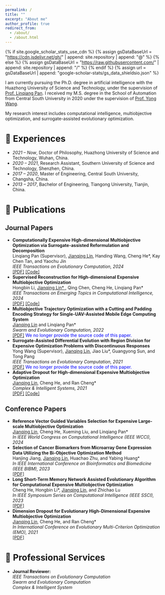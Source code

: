 ```yaml
---
permalink: /
title: ""
excerpt: "About me"
author_profile: true
redirect_from: 
  - /about/
  - /about.html
---
```


{% if site.google_scholar_stats_use_cdn %}
{% assign gsDataBaseUrl = "https://cdn.jsdelivr.net/gh/" | append: site.repository | append: "@" %}
{% else %}
{% assign gsDataBaseUrl = "https://raw.githubusercontent.com/" | append: site.repository | append: "/" %}
{% endif %}
{% assign url = gsDataBaseUrl | append: "google-scholar-stats/gs_data_shieldsio.json" %}

<span class='anchor' id='about-me'></span>

I am currently pursuing the Ph.D. degree in artificial intelligence with the Huazhong University of Science and Technology, under the supervision of [Prof. Linqiang Pan](http://faculty.hust.edu.cn/panlinqiang/zh_CN/index.htm). I received my M.S. degree in the School of Automation from Central South University in 2020 under the supervision of [Prof. Yong Wang](https://faculty.csu.edu.cn/wangyong/zh_CN/index.htm).

My research interest includes computational intelligence, multiobjective optimization, and surrogate-assisted evolutionary optimization. 
<!-- I have published more than 100 papers at the top international AI conferences with total <a href='https://scholar.google.com/citations?user=DhtAFkwAAAAJ'>google scholar citations <strong><span id='total_cit'>260000+</span></strong></a> (You can also use google scholar badge <a href='https://scholar.google.com/citations?user=DhtAFkwAAAAJ'><img src="https://img.shields.io/endpoint?url={{ url | url_encode }}&logo=Google%20Scholar&labelColor=f6f6f6&color=9cf&style=flat&label=citations"></a>). -->

# 📖 Experiences
- *2021 – Now*, Doctor of Philosophy, Huazhong University of Science and Technology, Wuhan, China.
- *2020 – 2021*, Research Assistant, Southern University of Science and Technology, Shenzhen, China.
- *2017 – 2020*, Master of Engineering, Central South University, Changsha, China.
- *2013 – 2017*, Bachelor of Engineering, Tiangong University, Tianjin, China.

<!-- # 🔥 News -->
<!-- - *2022.02*: &nbsp;🎉🎉 Lorem ipsum dolor sit amet, consectetur adipiscing elit. Vivamus ornare aliquet ipsum, ac tempus justo dapibus sit amet.  -->
<!-- - *2022.02*: &nbsp;🎉🎉 Lorem ipsum dolor sit amet, consectetur adipiscing elit. Vivamus ornare aliquet ipsum, ac tempus justo dapibus sit amet.  -->

# 📝 Publications 

## Journal Papers
<!--- **Surrogate-assisted Multiobjective Genes Selection Method for Cell Classification from Single-cell RNA Sequencing Data **  <br>  -->
<!--  <ins>Jianqing Lin</ins>, Cheng He, Hanjing Jiang, and Linqiang Pan  <br>  -->
<!--  _TBD, in press_ --> 
<!--- **Variable Reconstruction for Evolutionary Large-scale Expensive Multiobjective Optimization**  <br>  -->
<!--  <ins>Jianqing Lin</ins>, Cheng He, Ye Tian, and Linqiang Pan  <br>  -->
<!--  _IEEE/CAA Journal of Automatica Sinica, in press_ --> 
- **Computationally Expensive High-dimensional Multiobjective Optimization via Surrogate-assisted Reformulation and Decomposition**  <br>
  Linqiang Pan (Supervisor), <ins>Jianqing Lin</ins>, Handing Wang, Cheng He*, Kay Chen Tan, and Yaochu Jin  <br>
  _IEEE Transactions on Evolutionary Computation, 2024_  <br>
  [[PDF]](https://ieeexplore.ieee.org/document/10477568) [[Code]](https://github.com/jqlincn/TP-SAEA)
- **Supervised Reconstruction for High-dimensional Expensive Multiobjective Optimization**  <br> 
  Hongbin Li, <ins>Jianqing Lin* </ins>, Qing Chen, Cheng He, Linqiang Pan*  <br> 
  _IEEE Transactions on Emerging Topics in Computational Intelligence, 2024_ <br>
  [[PDF]](https://ieeexplore.ieee.org/abstract/document/10428945) [[Code]](https://github.com/jqlincn/SR-SAEA)
- **Multiobjective Trajectory Optimization with a Cutting and Padding Encoding Strategy for Single-UAV-Assisted Mobile Edge Computing System**  <br>
  <ins>Jianqing Lin</ins> and Linqiang Pan*  <br>
  _Swarm and Evolutionary Computation, 2022_  <br> 
  [[PDF]](https://drive.google.com/file/d/1UD1vfxuLSYFMlKe8_gNxVJ2rbqBqHDJ1/view?usp=share_link) <span style="color: blue;">We no longer provide the source code of this paper. </span>
- **Surrogate-Assisted Differential Evolution with Region Division for Expensive Optimization Problems with Discontinuous Responses**  <br>
  Yong Wang (Supervisor), <ins>Jianqing Lin</ins>, Jiao Liu*, Guangyong Sun, and Tong Pang  <br>
  _IEEE Transactions on Evolutionary Computation, 2021_  <br>
  [[PDF]](https://drive.google.com/file/d/1lKJT3K6nAR8dxn4ZcAHp9yDdmlcxZPLQ/view?usp=share_link) <span style="color: blue;">We no longer provide the source code of this paper. </span>
- **Adaptive Dropout for High-dimensional Expensive Multiobjective Optimization**  <br>
  <ins>Jianqing Lin</ins>, Cheng He, and Ran Cheng*  <br>
  _Complex & Intelligent Systems, 2021_  <br>
  [[PDF]](https://link.springer.com/content/pdf/10.1007/s40747-021-00362-5.pdf?pdf=button) [[Code]](https://github.com/jqlincn/ADSAPSO)

## Conference Papers
- **Reference Vector Guided Variables Selection for Expensive Large-scale Multiobjective Optimization**  <br>
  <ins>Jianqing Lin</ins>, Cheng He, Xueming Liu, and Linqiang Pan*   <br>
   _In IEEE World Congress on Computational Intelligence (IEEE WCCI), 2024_
- **Selection of Cancer Biomarkers from Microarray Gene Expression Data Utilizing the Bi-Objective Optimization Method**  <br>
  Hanjing Jiang, <ins>Jianqing Lin</ins>, Huachao Zhu, and Yabing Huang*   <br>
  _In IEEE International Conference on Bioinformatics and Biomedicine (IEEE BIBM), 2023_  <br>
  [[PDF]](https://ieeexplore.ieee.org/abstract/document/10385464)
- **Long Short-Term Memory Network Assisted Evolutionary Algorithm for Computational Expensive Multiobjective Optimization**  <br>
  Cheng He, Hongbin Li*, <ins>Jianqing Lin</ins>, and Zhichao Lu   <br>
  _In IEEE Symposium Series on Computational Intelligence (IEEE SSCI), 2023_  <br>
  [[PDF]](https://ieeexplore.ieee.org/abstract/document/10371889)
- **Dimension Dropout for Evolutionary High-Dimensional Expensive Multiobjective Optimization**  <br>
  <ins>Jianqing Lin</ins>, Cheng He, and Ran Cheng*  <br>
  _In International Conference on Evolutionary Multi-Criterion Optimization (EMO), 2021_  <br>
  [[PDF]](https://drive.google.com/file/d/1BIKD8evvXME8rigSdMiWBVb89YH2w8wI/view?usp=share_link)

<!-- <div class='paper-box'><div class='paper-box-image'><div><div class="badge">CVPR 2016</div><img src='images/500x300.png' alt="sym" width="100%"></div></div> -->
<!-- <div class='paper-box-text' markdown="1"> -->

<!-- [Deep Residual Learning for Image Recognition](https://openaccess.thecvf.com/content_cvpr_2016/papers/He_Deep_Residual_Learning_CVPR_2016_paper.pdf) -->

<!-- **Kaiming He**, Xiangyu Zhang, Shaoqing Ren, Jian Sun -->

<!-- [**Project**](https://scholar.google.com/citations?view_op=view_citation&hl=zh-CN&user=DhtAFkwAAAAJ&citation_for_view=DhtAFkwAAAAJ:ALROH1vI_8AC) <strong><span class='show_paper_citations' data='DhtAFkwAAAAJ:ALROH1vI_8AC'></span></strong> -->
<!-- - Lorem ipsum dolor sit amet, consectetur adipiscing elit. Vivamus ornare aliquet ipsum, ac tempus justo dapibus sit amet.  -->
<!-- </div> -->
<!-- </div> -->

<!-- - [Lorem ipsum dolor sit amet, consectetur adipiscing elit. Vivamus ornare aliquet ipsum, ac tempus justo dapibus sit amet](https://github.com), A, B, C, **CVPR 2020** -->

<!-- # 🎖 Honors and Awards -->
<!-- - *2021.10* Lorem ipsum dolor sit amet, consectetur adipiscing elit. Vivamus ornare aliquet ipsum, ac tempus justo dapibus sit amet.  -->
<!-- - *2021.09* Lorem ipsum dolor sit amet, consectetur adipiscing elit. Vivamus ornare aliquet ipsum, ac tempus justo dapibus sit amet.  -->

<!-- # 💬 Invited Talks -->
<!-- - *2021.06*, Lorem ipsum dolor sit amet, consectetur adipiscing elit. Vivamus ornare aliquet ipsum, ac tempus justo dapibus sit amet.  -->
<!-- - *2021.03*, Lorem ipsum dolor sit amet, consectetur adipiscing elit. Vivamus ornare aliquet ipsum, ac tempus justo dapibus sit amet.  \| [\[video\]](https://github.com/) -->

<!-- # 💻 Internships -->
<!-- - *2019.05 - 2020.02*, [Lorem](https://github.com/), China. -->

# 📌 Professional Services
- **Journal Reviewer:**   <br>
  _IEEE Transactions on Evolutionary Computation_   <br>
  _Swarm and Evolutionary Computation_   <br>
  _Complex & Intelligent System_   <br>
